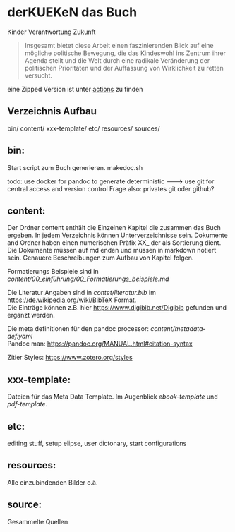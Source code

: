 # derKUEKeN das Buch

Kinder Verantwortung Zukunft

>Insgesamt bietet diese Arbeit einen faszinierenden Blick auf eine mögliche politische Bewegung, die das Kindeswohl ins Zentrum ihrer Agenda stellt und die Welt durch eine radikale Veränderung der politischen Prioritäten und der Auffassung von Wirklichkeit zu retten versucht.  

eine Zipped Version ist unter [actions](https://github.com/KuekenPartei/derKUEKeN-dasBuch/actions) zu finden

## Verzeichnis Aufbau

bin/
content/
xxx-template/
etc/
resources/
sources/

## bin:

Start script zum Buch generieren.
makedoc.sh

todo: use docker for pandoc to generate deterministic ---> use git for central access and version control
Frage also: privates git oder github? 

## content:

Der Ordner content enthält die Einzelnen Kapitel die zusammen das Buch ergeben.
In jedem Verzeichnis können Unterverzeichnisse sein. 
Dokumente and Ordner haben einen numerischen Präfix XX_ der als Sortierung dient.
Die Dokumente müssen auf md enden und müssen in markdown notiert sein.
Genauere Beschreibungen zum Aufbau von Kapitel folgen.

Formatierungs Beispiele sind in _content/00_einführung/00_Formatierungs_beispiele.md_ 

Die Literatur Angaben sind in _contet/literatur.bib_ im https://de.wikipedia.org/wiki/BibTeX Format.  
Die Einträge können z.B. hier https://www.digibib.net/Digibib gefunden und ergänzt werden.  

Die meta definitionen für den pandoc processor: _content/metadata-def.yaml_  
Pandoc man: https://pandoc.org/MANUAL.html#citation-syntax

Zitier Styles: https://www.zotero.org/styles


## xxx-template:

Dateien für das Meta Data Template. Im Augenblick _ebook-template_ und _pdf-template_.

## etc:

editing stuff, setup elipse, user dictonary, start configurations

## resources:

Alle einzubindenden Bilder o.ä.

## source:

Gesammelte Quellen

